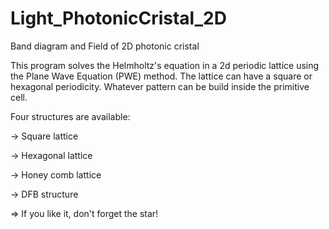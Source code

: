 # Light_PhotonicCristal_2D
Band diagram  and Field of 2D photonic cristal

This program solves the Helmholtz's equation in a 2d periodic lattice using the Plane Wave Equation (PWE) method.
The lattice can have a square or hexagonal periodicity. Whatever pattern can be build inside the primitive cell.

Four structures are available:

-> Square lattice

-> Hexagonal lattice

-> Honey comb lattice

-> DFB structure


=> If you like it, don't forget the star!
